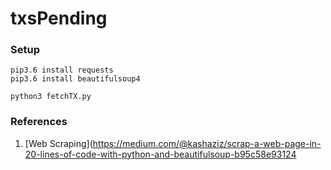 # txsPending

### Setup

	pip3.6 install requests
	pip3.6 install beautifulsoup4

	python3 fetchTX.py

### References

1. [Web Scraping](https://medium.com/@kashaziz/scrap-a-web-page-in-20-lines-of-code-with-python-and-beautifulsoup-b95c58e93124
